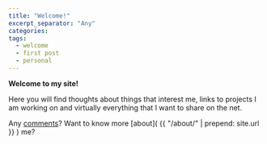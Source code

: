 ```yaml
---
title: "Welcome!"
excerpt_separator: "Any"
categories:
tags:
  - welcome
  - first post
  - personal
---
```


**Welcome to my site!**

Here you will find thoughts about things that interest me, links to projects I am working on and virtually everything that I want to share on the net.

Any [comments](mailto:miquelmr@kth.se)? Want to know more [about]( {{ "/about/" | prepend: site.url }} ) me?
